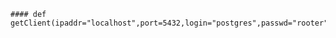    #### def getClient(ipaddr="localhost",port=5432,login="postgres",passwd="rooter",dbname="template") 
